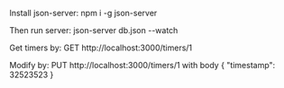 Install json-server:
npm i -g json-server

Then run server:
json-server db.json --watch

Get timers by: GET http://localhost:3000/timers/1

Modify by: PUT http://localhost:3000/timers/1 with body { "timestamp": 32523523 }
